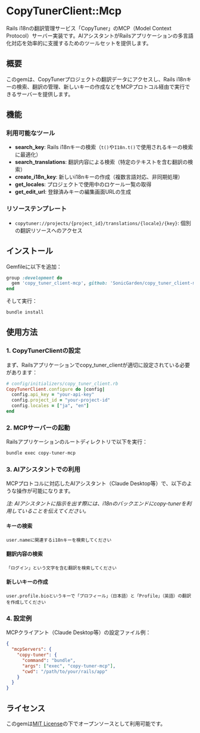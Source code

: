 # CopyTunerClient::Mcp

Rails i18nの翻訳管理サービス「CopyTuner」のMCP（Model Context Protocol）サーバー実装です。AIアシスタントがRailsアプリケーションの多言語化対応を効率的に支援するためのツールセットを提供します。

## 概要

このgemは、CopyTunerプロジェクトの翻訳データにアクセスし、Rails i18nキーの検索、翻訳の管理、新しいキーの作成などをMCPプロトコル経由で実行できるサーバーを提供します。

## 機能

### 利用可能なツール

- **search_key**: Rails i18nキーの検索（`t()`や`I18n.t()`で使用されるキーの検索に最適化）
- **search_translations**: 翻訳内容による検索（特定のテキストを含む翻訳の検索）
- **create_i18n_key**: 新しいi18nキーの作成（複数言語対応、非同期処理）
- **get_locales**: プロジェクトで使用中のロケール一覧の取得
- **get_edit_url**: 登録済みキーの編集画面URLの生成

### リソーステンプレート

- `copytuner://projects/{project_id}/translations/{locale}/{key}`: 個別の翻訳リソースへのアクセス

## インストール

Gemfileに以下を追加：

```ruby
group :development do
  gem 'copy_tuner_client-mcp', github: 'SonicGarden/copy_tuner_client-mcp'
end
```

そして実行：

```bash
bundle install
```

## 使用方法

### 1. CopyTunerClientの設定

まず、Railsアプリケーションでcopy_tuner_clientが適切に設定されている必要があります：

```ruby
# config/initializers/copy_tuner_client.rb
CopyTunerClient.configure do |config|
  config.api_key = "your-api-key"
  config.project_id = "your-project-id"
  config.locales = ["ja", "en"]
end
```

### 2. MCPサーバーの起動

Railsアプリケーションのルートディレクトリで以下を実行：

```bash
bundle exec copy-tuner-mcp
```

### 3. AIアシスタントでの利用

MCPプロトコルに対応したAIアシスタント（Claude Desktop等）で、以下のような操作が可能になります。

*注: AIアシスタントに指示を出す際には、i18nのバックエンドにcopy-tunerを利用していることを伝えてください。*

#### キーの検索
```
user.nameに関連するi18nキーを検索してください
```

#### 翻訳内容の検索
```
「ログイン」という文字を含む翻訳を検索してください
```

#### 新しいキーの作成
```
user.profile.bioというキーで「プロフィール」（日本語）と「Profile」（英語）の翻訳を作成してください
```

### 4. 設定例

MCPクライアント（Claude Desktop等）の設定ファイル例：

```json
{
  "mcpServers": {
    "copy-tuner": {
      "command": "bundle",
      "args": ["exec", "copy-tuner-mcp"],
      "cwd": "/path/to/your/rails/app"
    }
  }
}
```

## ライセンス

このgemは[MIT License](https://opensource.org/licenses/MIT)の下でオープンソースとして利用可能です。
